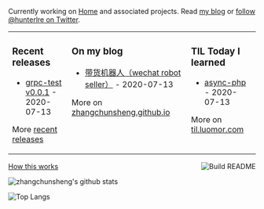 Currently working on [Home](https://www.luomor.com/) and associated projects. Read [my blog](https://zhangchunsheng.github.io/) or [follow @hunterlre on Twitter](https://twitter.com/hunterlre).

<table><tr><td valign="top">

### Recent releases
<!-- recent_releases starts -->
* [grpc-test v0.0.1](https://github.com/zhangchunsheng/grpc-test/releases/tag/v0.0.1) - 2020-07-13
<!-- recent_releases ends -->
More [recent releases](https://github.com/zhangchunsheng/zhangchunsheng/blob/master/releases.md)
</td><td valign="top">

### On my blog
<!-- blog starts -->
* [带货机器人（wechat robot seller）](https://zhangchunsheng.github.io/2020/06/30/wechat-robot-seller/) - 2020-07-13
<!-- blog ends -->
More on [zhangchunsheng.github.io](https://zhangchunsheng.github.io/)
</td><td valign="top">

### TIL Today I learned
<!-- tils starts -->
* [async-php](https://github.com/zhangchunsheng/grpc-test/blob/master/workerman/async-php.md) - 2020-07-13
<!-- tils ends -->
More on [til.luomor.com](https://til.luomor.com/)
</td></tr></table>

<a href="https://github.com/zhangchunsheng/zhangchunsheng/actions"><img src="https://github.com/zhangchunsheng/zhangchunsheng/workflows/Build%20README/badge.svg" align="right" alt="Build README"></a> <a href="https://www.luomor.com/">How this works</a>

![zhangchunsheng's github stats](https://github-readme-stats.vercel.app/api/?username=zhangchunsheng&show_icons=true&title_color=fff&icon_color=79ff97&text_color=9f9f9f&bg_color=151515)

![Top Langs](https://github-readme-stats.vercel.app/api/top-langs/?username=zhangchunsheng&theme=chartreuse-dark)
